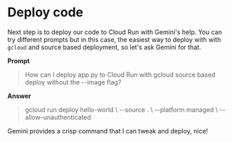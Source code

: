 # Deploy code

Next step is to deploy our code to Cloud Run with Gemini's help. You can try
different prompts but in this case, the easiest way to deploy with with
`gcloud` and source based deployment, so let's ask Gemini for that.

**Prompt**
> How can I deploy app.py to Cloud Run with gcloud source based deploy without the --image flag?

**Answer**
<blockquote>
gcloud run deploy hello-world \
--source . \
--platform managed \
--allow-unauthenticated
</blockquote>

Gemini provides a crisp command that I can tweak and deploy, nice!
